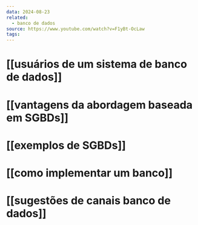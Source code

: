 ```yaml
---
data: 2024-08-23
related:
  - banco de dados
source: https://www.youtube.com/watch?v=F1yBt-OcLaw
tags:
---
```

# [[usuários de um sistema de banco de dados]]

# [[vantagens da abordagem baseada em SGBDs]]

# [[exemplos de SGBDs]]

# [[como implementar um banco]]

# [[sugestões de canais banco de dados]]
